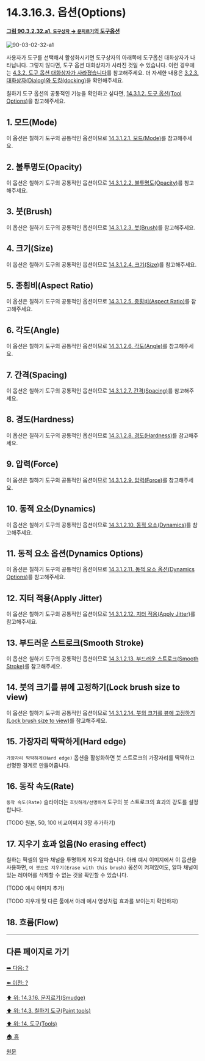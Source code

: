 # 14.3.16.3. 옵션(Options)

<a id="90-03-02-32-a1"></a>

#### [그림 90.3.2.32.a1. `도구상자` → `문지르기`의 도구옵션](./90-03-02-32-smudge.md#90-03-02-32-a1)
![90-03-02-32-a1](https://github.com/wonder13662/gimp/assets/15767104/89235865-2de8-4001-8b55-0ec8e97014ed)

사용자가 도구를 선택해서 활성화시키면 도구상자의 아래쪽에 도구옵션 대화상자가 나타납니다. 그렇지 않다면, 도구 옵션 대화상자가 사라진 것일 수 있습니다. 이런 경우에는 [4.3.2. 도구 옵션 대화상자가 사라졌습니다](./04-03-02-tool-options-dialog-is-missing.md)를 참고해주세요. 더 자세한 내용은 [3.2.3. 대화상자(Dialog)와 도킹(docking)](./03-02-03-00-dialogs-and-docking.md)을 확인해주세요.

칠하기 도구 옵션의 공통적인 기능을 확인하고 싶다면, [14.3.1.2. 도구 옵션(Tool Options)](./14-03-01-02-00-tool_options.md)을 참고해주세요.

<a id="14-03-16-03-s1"></a>

## 1. 모드(Mode)
이 옵션은 칠하기 도구의 공통적인 옵션이므로 [14.3.1.2.1. 모드(Mode)](./14-03-01-02-01-mode.md)를 참고해주세요.

<a id="14-03-16-03-s2"></a>

## 2. 불투명도(Opacity)
이 옵션은 칠하기 도구의 공통적인 옵션이므로 [14.3.1.2.2. 불투명도(Opacity)](./14-03-01-02-02-opacity.md)를 참고해주세요.

<a id="14-03-16-03-s3"></a>

## 3. 붓(Brush)
이 옵션은 칠하기 도구의 공통적인 옵션이므로 [14.3.1.2.3. 붓(Brush)](./14-03-01-02-03-brush.md)를 참고해주세요.

<a id="14-03-16-03-s4"></a>

## 4. 크기(Size)
이 옵션은 칠하기 도구의 공통적인 옵션이므로 [14.3.1.2.4. 크기(Size)](./14-03-01-02-04-size.md)를 참고해주세요.

<a id="14-03-16-03-s5"></a>

## 5. 종횡비(Aspect Ratio)
이 옵션은 칠하기 도구의 공통적인 옵션이므로 [14.3.1.2.5. 종횡비(Aspect Ratio)](./14-03-01-02-05-aspect_ratio.md)를 참고해주세요.

<a id="14-03-16-03-s6"></a>

## 6. 각도(Angle)
이 옵션은 칠하기 도구의 공통적인 옵션이므로 [14.3.1.2.6. 각도(Angle)](./14-03-01-02-06-angle.md)를 참고해주세요.

<a id="14-03-16-03-s7"></a>

## 7. 간격(Spacing)
이 옵션은 칠하기 도구의 공통적인 옵션이므로 [14.3.1.2.7. 간격(Spacing)](./14-03-01-02-07-spacing.md)를 참고해주세요.

<a id="14-03-16-03-s8"></a>

## 8. 경도(Hardness)
이 옵션은 칠하기 도구의 공통적인 옵션이므로 [14.3.1.2.8. 경도(Hardness)](./14-03-01-02-08-hardness.md)를 참고해주세요.

<a id="14-03-16-03-s9"></a>

## 9. 압력(Force)
이 옵션은 칠하기 도구의 공통적인 옵션이므로 [14.3.1.2.9. 압력(Force)](./14-03-01-02-09-force.md)를 참고해주세요.

<a id="14-03-16-03-s10"></a>

## 10. 동적 요소(Dynamics)
이 옵션은 칠하기 도구의 공통적인 옵션이므로 [14.3.1.2.10. 동적 요소(Dynamics)](./14-03-01-02-10-dynamics.md)를 참고해주세요.

<a id="14-03-16-03-s11"></a>

## 11. 동적 요소 옵션(Dynamics Options)
이 옵션은 칠하기 도구의 공통적인 옵션이므로 [14.3.1.2.11. 동적 요소 옵션(Dynamics Options)](./14-03-01-02-11-dynamics_options.md)를 참고해주세요.

<a id="14-03-16-03-s12"></a>

## 12. 지터 적용(Apply Jitter)
이 옵션은 칠하기 도구의 공통적인 옵션이므로 [14.3.1.2.12. 지터 적용(Apply Jitter)](./14-03-01-02-12-apply_jitter.md)를 참고해주세요.

<a id="14-03-16-03-s13"></a>

## 13. 부드러운 스트로크(Smooth Stroke)
이 옵션은 칠하기 도구의 공통적인 옵션이므로 [14.3.1.2.13. 부드러운 스트로크(Smooth Stroke)](./14-03-01-02-13-smooth_stroke.md)를 참고해주세요.

<a id="14-03-16-03-s14"></a>

## 14. 붓의 크기를 뷰에 고정하기(Lock brush size to view)
이 옵션은 칠하기 도구의 공통적인 옵션이므로 [14.3.1.2.14. 붓의 크기를 뷰에 고정하기(Lock brush size to view)](./14-03-01-02-14-lock_brush_size_to_view.md)를 참고해주세요.

<a id="14-03-16-03-s15"></a>

## 15. 가장자리 딱딱하게(Hard edge)
`가장자리 딱딱하게(Hard edge)` 옵션을 활성화하면 붓 스트로크의 가장자리를 딱딱하고 선명한 경계로 만들어줍니다.

<a id="14-03-16-03-s16"></a>

## 16. 동작 속도(Rate)
`동작 속도(Rate)` 슬라이더는 `흐릿하게/선명하게` 도구의 붓 스트로크의 효과의 강도를 설정합니다.

(TODO 원본, 50, 100 비교이미지 3장 추가하기)

<a id="14-03-16-03-s17"></a>

## 17. 지우기 효과 없음(No erasing effect)
칠하는 픽셀의 알파 채널을 투명하게 지우지 않습니다. 아래 예시 이미지에서 이 옵션을 사용하면, `이 붓으로 지우기(Erase with this brush)` 옵션이 켜져있어도, 알파 채널이 있는 레이어를 삭제할 수 없는 것을 확인할 수 있습니다.

(TODO 예시 이미지 추가)

(TODO 지우개 및 다른 툴에서 아래 예시 영상처럼 효과를 보이는지 확인하자)

<a id="14-03-16-03-s18"></a>

## 18. 흐름(Flow)

***

## 다른 페이지로 가기

[➡️ 다음: ?]()

[⬅️ 이전: ?]()

[⬆️ 위: 14.3.16. 문지르기(Smudge)](./14-03-16-00-smudge.md)

[⬆️ 위: 14.3. 칠하기 도구(Paint tools)](./14-03-00-paint-tools.md)

[⬆️ 위: 14. 도구(Tools)](./14-00-tools.md)

[🏠 홈](./00-home.md)

[원문](https://docs.gimp.org/2.10/ko/gimp-tool-smudge.html)